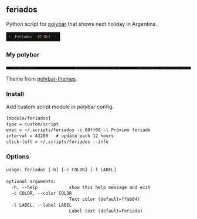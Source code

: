 ## feriados
Python script for [polybar](https://github.com/polybar/polybar) that shows next holiday in Argentina.

![](screenshot.png)

### My polybar
![](polybar.png)


Theme from [polybar-themes](https://github.com/adi1090x/polybar-themes#-polybar-12).

### Install
Add custom script module in polybar config.

```
[module/feriados]
type = custom/script
exec = ~/.scripts/feriados -c 00ff00 -l Próximo feriado
interval = 43200   # update each 12 hours
click-left = ~/.scripts/feriados --info
```

### Options
```
usage: feriados [-h] [-c COLOR] [-l LABEL]

optional arguments:
  -h, --help            show this help message and exit
  -c COLOR, --color COLOR
                        Text color (default=ffab04)
  -l LABEL, --label LABEL
                        Label text (default=Feriado)
```
